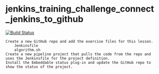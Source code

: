 # jenkins_training_challenge_connect_jenkins_to_github

[![Build Status](http://23.20.141.112:8080/buildStatus/icon?job=jenkins_training_challenge_connect_jenkins_to_github)](http://23.20.141.112:8080/job/jenkins_training_challenge_connect_jenkins_to_github/) 

    Create a new GitHub repo and add the exercise files for this lesson.
        Jenkinsfile
        algorithm.sh
    Create a new pipeline project that pulls the code from the repo and uses the Jenkinsfile for the project definition.
    Install the Embeddable status plug-in and update the GitHub repo to show the status of the project.
